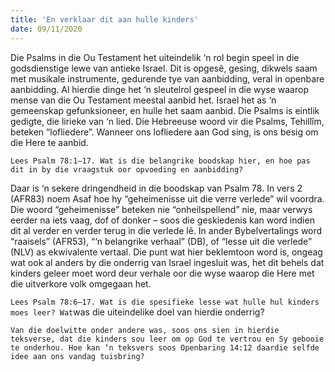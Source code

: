 ```yaml
---
title: 'En verklaar dit aan hulle kinders'
date: 09/11/2020
---
```


Die Psalms in die Ou Testament het uiteindelik ‘n rol begin speel in die godsdienstige lewe van antieke Israel. Dit is opgesê, gesing, dikwels saam met musikale instrumente, gedurende tye van aanbidding, veral in openbare aanbidding. Al hierdie dinge het ‘n sleutelrol gespeel in die wyse waarop mense van die Ou Testament meestal aanbid het. Israel het as ‘n gemeenskap gefunksioneer, en hulle het saam aanbid. Die Psalms is eintlik gedigte, die lirieke van ‘n lied. Die Hebreeuse woord vir die Psalms, Tehillîm, beteken “lofliedere”. Wanneer ons lofliedere aan God sing, is ons besig om die Here te aanbid.

`Lees Psalm 78:1–17. Wat is die belangrike boodskap hier, en hoe pas dit in by die vraagstuk oor opvoeding en aanbidding?`

Daar is ‘n sekere dringendheid in die boodskap van Psalm 78. In vers 2 (AFR83) noem Asaf hoe hy “geheimenisse uit die verre verlede” wil voordra. Die woord “geheimenisse” beteken nie “onheilspellend” nie, maar verwys eerder na iets vaag, dof of donker – soos die geskiedenis kan word indien dit al verder en verder terug in die verlede lê. In ander Bybelvertalings word “raaisels” (AFR53), “‘n belangrike verhaal” (DB), of “lesse uit die verlede” (NLV) as ekwivalente vertaal. Die punt wat hier beklemtoon word is, ongeag wat ook al anders by die onderrig van Israel ingesluit was, het dit behels dat kinders geleer moet word deur verhale oor die wyse waarop die Here met die uitverkore volk omgegaan het.

`Lees Psalm 78:6–17. Wat is die spesifieke lesse wat hulle hul kinders moes leer? Wat`was die uiteindelike doel van hierdie onderrig?

`Van die doelwitte onder andere was, soos ons sien in hierdie teksverse, dat die kinders sou leer om op God te vertrou en Sy gebooie te onderhou. Hoe kan ‘n teksvers soos Openbaring 14:12 daardie selfde idee aan ons vandag tuisbring?`